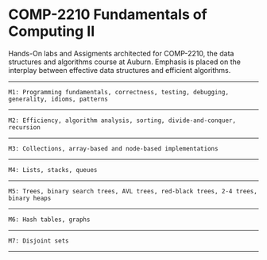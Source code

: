 #          COMP-2210 Fundamentals of Computing II

Hands-On labs and Assigments architected for COMP-2210, the data structures and algorithms course at Auburn. Emphasis is placed on the interplay between effective data structures and efficient algorithms.

---

    M1: Programming fundamentals, correctness, testing, debugging, generality, idioms, patterns

---

    M2: Efficiency, algorithm analysis, sorting, divide-and-conquer, recursion

---

    M3: Collections, array-based and node-based implementations

---

    M4: Lists, stacks, queues

---

    M5: Trees, binary search trees, AVL trees, red-black trees, 2-4 trees, binary heaps

---

    M6: Hash tables, graphs

---

    M7: Disjoint sets

---
